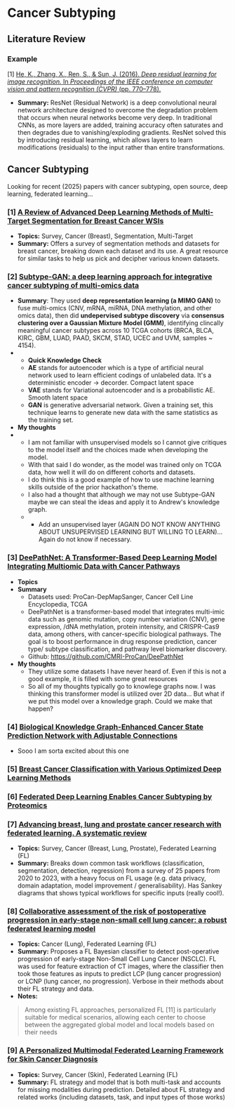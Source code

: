 # Cancer Subtyping

## Literature Review

### Example

[1]
[He, K., Zhang, X., Ren, S., & Sun, J. (2016). *Deep residual learning for image recognition.* In *Proceedings of the IEEE conference on computer vision and pattern recognition (CVPR)* (pp. 770–778).](https://doi.org/10.1109/CVPR.2016.90)

  - **Summary:** ResNet (Residual Network) is a deep convolutional neural network architecture designed to overcome the degradation problem that occurs when neural networks become very deep. In traditional CNNs, as more layers are added, training accuracy often saturates and then degrades due to vanishing/exploding gradients. ResNet solved this by introducing residual learning, which allows layers to learn modifications (residuals) to the input rather than entire transformations.

## Cancer Subtyping 

Looking for recent (2025) papers with cancer subtyping, open source, deep learning, federated learning...

### [1] [A Review of Advanced Deep Learning Methods of Multi-Target Segmentation for Breast Cancer WSIs](https://ieeexplore.ieee.org/stamp/stamp.jsp?arnumber=10979932)

- **Topics:** Survey, Cancer (Breast), Segmentation, Multi-Target
- **Summary:** Offers a survey of segmentation methods and datasets for breast cancer, breaking down each dataset and its use. A great resource for similar tasks to help us pick and decipher various known datasets.

### [2] [Subtype-GAN: a deep learning approach for integrative cancer subtyping of multi-omics data](https://academic.oup.com/bioinformatics/article/37/16/2231/6143031)
- **Summary**: They used **deep representation learning (a MIMO GAN)** to fuse multi-omics (CNV, mRNA, miRNA, DNA methylation, and other omics data), then did **undepervised subtype discovery** via **consensus clustering over a Gaussian Mixture Model (GMM)**, identifying clincally meaningful cancer subtypes across 10 TCGA cohorts (BRCA, BLCA, KIRC, GBM, LUAD, PAAD, SKCM, STAD, UCEC and UVM, samples ~ 4154).
- - **Quick Knowledge Check**
  - **AE** stands for autoencoder which is a type of artificial neural network used to learn efficient codings of unlabeled data. It's a deterministic encoder -> decorder. Compact latent space
  - **VAE** stands for Variational autoencoder and is a probabilistic AE. Smooth latent space
  - **GAN** is generative adversarial network. Given a training set, this technique learns to generate new data with the same statistics as the training set. 
- **My thoughts**
- - I am not familiar with unsupervised models so I cannot give critiques to the model itself and the choices made when developing the model.
  - With that said I do wonder, as the model was trained only on TCGA data, how well it will do on different cohorts and datasets.
  - I do think this is a good example of how to use machine learning skills outside of the prior hackathon's theme. 
  - I also had a thought that although we may not use Subtype-GAN maybe we can steal the ideas and apply it to Andrew's knowledge graph.
  - - Add an unsupervised layer (AGAIN DO NOT KNOW ANYTHING ABOUT UNSUPERVISED LEARNING BUT WILLING TO LEARN)... Again do not know if necessary. 

### [3] [DeePathNet: A Transformer-Based Deep Learning Model Integrating Multiomic Data with Cancer Pathways](https://aacrjournals.org/cancerrescommun/article/4/12/3151/750577/DeePathNet-A-Transformer-Based-Deep-Learning-Model)
- **Topics**
- **Summary**
  - Datasets used: ProCan-DepMapSanger, Cancer Cell Line Encyclopedia, TCGA
  - DeePathNet is a transformer-based model that integrates multi-imic data such as genomic mutation, copy number variation (CNV), gene expression, /dNA methylation, protein intensity, and CRISPR-Cas9 data, among others, with cancer-specific biological pathways. The goal is to boost performance in drug response prediction, cancer type/ subtype classification, and pathway level biomarker discovery.
  - Github:  https://github.com/CMRI-ProCan/DeePathNet
- **My thoughts**
  - They utilize some datasets I have never heard of. Even if this is not a good example, it is filled with some great resources
  - So all of my thoughts typically go to knowlege graphs now. I was thinking this transformer model is utilized over 2D data... But what if we put this model over a knowledge graph. Could we make that happen?

### [4] [Biological Knowledge Graph-Enhanced Cancer State Prediction Network with Adjustable Connections](https://academic.oup.com/bioinformatics/article/39/9/btad570/7273783)
- Sooo I am sorta excited about this one
  
### [5] [Breast Cancer Classification with Various Optimized Deep Learning Methods](https://pmc.ncbi.nlm.nih.gov/articles/PMC12293705/#sec1-diagnostics-15-01751)

### [6] [Federated Deep Learning Enables Cancer Subtyping by Proteomics](https://pubmed.ncbi.nlm.nih.gov/40488620/)


### [7] [Advancing breast, lung and prostate cancer research with federated learning. A systematic review](https://www.nature.com/articles/s41746-025-01591-5)

- **Topics:** Survey, Cancer (Breast, Lung, Prostate), Federated Learning (FL)
- **Summary:** Breaks down common task workflows (classification, segmentation, detection, regression) from a survey of 25 papers from 2020 to 2023, with a heavy focus on FL usage (e.g. data privacy, domain adaptation, model improvement / generalisability). Has Sankey diagrams that shows typical workflows for specific inputs (really cool!).

### [8] [Collaborative assessment of the risk of postoperative progression in early-stage non-small cell lung cancer: a robust federated learning model](https://cancerimagingjournal.biomedcentral.com/articles/10.1186/s40644-025-00911-y)

- **Topics:** Cancer (Lung), Federated Learning (FL)
- **Summary:** Proposes a FL Bayesian classifier to detect post-operative progression of early-stage Non-Small Cell Lung Cancer (NSCLC). FL was used for feature extraction of CT images, where the classifier then took those features as inputs to predict LCP (lung cancer progression) or LCNP (lung cancer, no progression). Verbose in their methods about their FL strategy and data.
- **Notes:** 
> Among existing FL approaches, personalized FL [11] is particularly suitable for medical scenarios, allowing each center to choose between the aggregated global model and local models based on their needs

### [9] [A Personalized Multimodal Federated Learning Framework for Skin Cancer Diagnosis](https://www.mdpi.com/2079-9292/14/14/2880)

- **Topics:** Survey, Cancer (Skin), Federated Learning (FL)
- **Summary:** FL strategy and model that is both multi-task and accounts for missing modalities during prediction. Detailed about FL strategy and related works (including datasets, task, and input types of those works)







